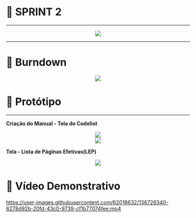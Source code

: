 # 🔹 SPRINT 2
<hr>
<center><img src= "https://cdn.discordapp.com/attachments/829529495886888990/896936131671781446/SPRINT_2.png"></center>
<hr>

# 🔹 Burndown
<center><img src= "https://media.discordapp.net/attachments/829529495886888990/896941170662453329/unknown.png?width=1020&height=211"></center>

# 🔹 Protótipo
<hr>

**Criação do Manual - Tela do Codelist**
<center><img src="https://cdn.discordapp.com/attachments/829529495886888990/896936763195531325/unknown.png"></center>
<center><img src="https://cdn.discordapp.com/attachments/829529495886888990/896937207200350269/unknown.png"></center>

**Tela - Lista de Páginas Efetivas(LEP)**
<center><img src="https://cdn.discordapp.com/attachments/829529495886888990/896937324921888778/unknown.png"></center>

# 🔹 Vídeo Demonstrativo
https://user-images.githubusercontent.com/62018632/136726340-6278d92b-20fd-43c0-9739-cf1b77074fee.mp4




